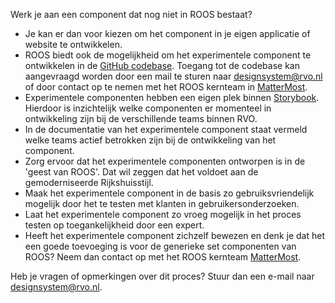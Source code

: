 Werk je aan een component dat nog niet in ROOS bestaat?

- Je kan er dan voor kiezen om het component in je eigen applicatie of website te ontwikkelen.
- ROOS biedt ook de mogelijkheid om het experimentele component te ontwikkelen in de [GitHub codebase](https://github.com/nl-design-system/rvo). Toegang tot de codebase kan aangevraagd worden door een mail te sturen naar [designsystem@rvo.nl](mailto:designsystem@rvo.nl) of door contact op te nemen met het ROOS kernteam in [MatterMost](https://matter.dtnr.nl/signup_user_complete/?id=jpmrorwwefnqfn5oufsw4i6t8e&md=link&sbr=su).
- Experimentele componenten hebben een eigen plek binnen [Storybook](https://nl-design-system.github.io/rvo/). Hierdoor is inzichtelijk welke componenten er momenteel in ontwikkeling zijn bij de verschillende teams binnen RVO.
- In de documentatie van het experimentele component staat vermeld welke teams actief betrokken zijn bij de ontwikkeling van het component.
- Zorg ervoor dat het experimentele componenten ontworpen is in de 'geest van ROOS'. Dat wil zeggen dat het voldoet aan de gemoderniseerde Rijkshuisstijl.
- Maak het experimentele component in de basis zo gebruiksvriendelijk mogelijk door het te testen met klanten in gebruikersonderzoeken.
- Laat het experimentele component zo vroeg mogelijk in het proces testen op toegankelijkheid door een expert.
- Heeft het experimentele component zichzelf bewezen en denk je dat het een goede toevoeging is voor de generieke set componenten van ROOS? Neem dan contact op met het ROOS kernteam [MatterMost](https://matter.dtnr.nl/signup_user_complete/?id=jpmrorwwefnqfn5oufsw4i6t8e&md=link&sbr=su).

Heb je vragen of opmerkingen over dit proces? Stuur dan een e-mail naar [designsystem@rvo.nl](mailto:designsystem@rvo.nl).
